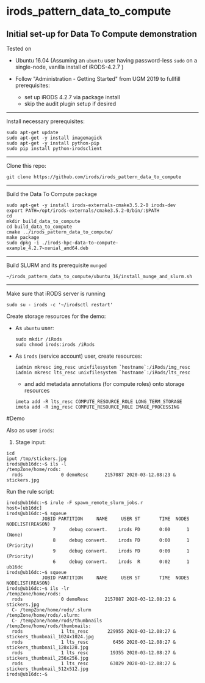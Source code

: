 # irods_pattern_data_to_compute

Initial set-up for **Data To Compute** demonstration
---

Tested on 
  - Ubuntu 16.04 
    (Assuming an `ubuntu` user having password-less `sudo`
     on a single-node, vanilla install of iRODS-4.2.7 )

  - Follow "Administration - Getting Started" from UGM 2019 to fullfill prerequisites:

      - set up iRODS 4.2.7 via package install
      - skip the audit plugin setup if desired

---

Install necessary prerequisites:
```
sudo apt-get update
sudo apt-get -y install imagemagick
sudo apt-get -y install python-pip
sudo pip install python-irodsclient
```
---
Clone this repo:
```
git clone https://github.com/irods/irods_pattern_data_to_compute
```
---
Build the Data To Compute package

```
sudo apt-get -y install irods-externals-cmake3.5.2-0 irods-dev
export PATH=/opt/irods-externals/cmake3.5.2-0/bin/:$PATH
cd
mkdir build_data_to_compute
cd build_data_to_compute
cmake ../irods_pattern_data_to_compute/
make package
sudo dpkg -i ./irods-hpc-data-to-compute-example_4.2.7~xenial_amd64.deb
```
---

Build SLURM and its prerequisite `munged`

```
~/irods_pattern_data_to_compute/ubuntu_16/install_munge_and_slurm.sh
```

---

Make sure that iRODS server is running
```
sudo su - irods -c '~/irodsctl restart'
```

Create storage resources for the demo:
  - As `ubuntu` user:
    ```
    sudo mkdir /iRods
    sudo chmod irods:irods /iRods
    ```
  - As `irods` (service account) user, create resources:
    ```
    iadmin mkresc img_resc unixfilesystem `hostname`:/iRods/img_resc
    iadmin mkresc lts_resc unixfilesystem `hostname`:/iRods/lts_resc
    ```
    - and add metadata annotations (for compute roles) onto storage resources
    ```
    imeta add -R lts_resc COMPUTE_RESOURCE_ROLE LONG_TERM_STORAGE
    imeta add -R img_resc COMPUTE_RESOURCE_ROLE IMAGE_PROCESSING
    ```

#Demo

Also as user `irods`:

  1. Stage input:

```
icd
iput /tmp/stickers.jpg
irods@ub16dc:~$ ils -l
/tempZone/home/rods:
  rods              0 demoResc      2157087 2020-03-12.08:23 & stickers.jpg
```

Run the rule script:

```
irods@ub16dc:~$ irule -F spawn_remote_slurm_jobs.r
host=[ub16dc]
irods@ub16dc:~$ squeue 
             JOBID PARTITION     NAME     USER ST       TIME  NODES NODELIST(REASON)
                 7     debug convert.    irods PD       0:00      1 (None)
                 8     debug convert.    irods PD       0:00      1 (Priority)
                 9     debug convert.    irods PD       0:00      1 (Priority)
                 6     debug convert.    irods  R       0:02      1 ub16dc
irods@ub16dc:~$ squeue 
             JOBID PARTITION     NAME     USER ST       TIME  NODES NODELIST(REASON)
irods@ub16dc:~$ ils -lr
/tempZone/home/rods:
  rods              0 demoResc      2157087 2020-03-12.08:23 & stickers.jpg
  C- /tempZone/home/rods/.slurm  
/tempZone/home/rods/.slurm:
  C- /tempZone/home/rods/thumbnails  
/tempZone/home/rods/thumbnails:
  rods              1 lts_resc       229955 2020-03-12.08:27 & stickers_thumbnail_1024x1024.jpg
  rods              1 lts_resc         6456 2020-03-12.08:27 & stickers_thumbnail_128x128.jpg
  rods              1 lts_resc        19355 2020-03-12.08:27 & stickers_thumbnail_256x256.jpg
  rods              1 lts_resc        63029 2020-03-12.08:27 & stickers_thumbnail_512x512.jpg
irods@ub16dc:~$ 
```

